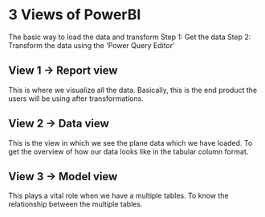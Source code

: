 # 3 Views of PowerBI
The basic way to load the data and transform 
Step 1: Get the data
Step 2: Transform the data using the 'Power Query Editor'

## View 1 -> Report view
This is where we visualize all the data. Basically, this is the end product the users will be using after transformations.

## View 2 -> Data view
This is the view in which we see the plane data which we have loaded. To get the overview of how our data looks like in the tabular column format.

## View 3 -> Model view
This plays a vital role when we have a multiple tables. To know the relationship between the multiple tables.
